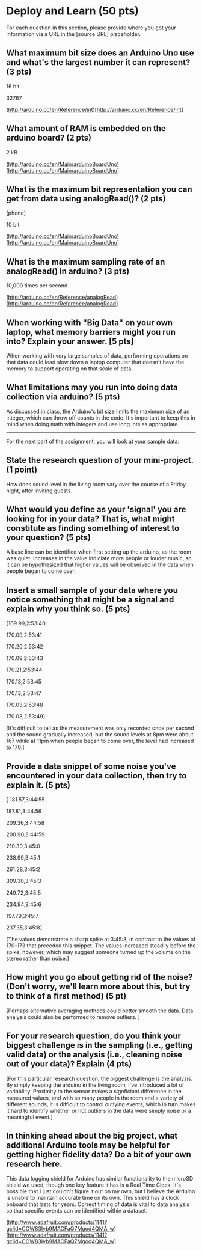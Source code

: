 Deploy and Learn (50 pts)
========

For each question in this section, please provide where you got your information via a URL in the [source URL] placeholder.  

## What maximum bit size does an Arduino Uno use and what's the largest number it can represent? (3 pts)

16 bit

32767

(http://arduino.cc/en/Reference/int)[http://arduino.cc/en/Reference/int]

## What amount of RAM is embedded on the arduino board? (2 pts)

2 kB

(http://arduino.cc/en/Main/arduinoBoardUno)[http://arduino.cc/en/Main/arduinoBoardUno]

## What is the maximum bit representation you can get from data using analogRead()?   (2 pts)

[phone]

10 bit

(http://arduino.cc/en/Main/arduinoBoardUno)[http://arduino.cc/en/Main/arduinoBoardUno]

## What is the maximum sampling rate of an analogRead() in arduino? (3 pts)

10,000 times per second

(http://arduino.cc/en/Reference/analogRead)[http://arduino.cc/en/Reference/analogRead]

## When working with "Big Data" on your own laptop, what memory barriers might you run into?  Explain your answer. [5 pts]

When working with very large samples of data, performing operations on that data could lead slow down a laptop computer that doesn't have the memory to support operating on that scale of data.


## What limitations may you run into doing data collection via arduino? (5 pts)

As discussed in class, the Arduino's bit size limits the maximum size of an integer, which can throw off counts in the code. It's important to keep this in mind when doing math with integers and use long ints as appropriate.

--------------------

For the next part of the assignment, you will look at your sample data.

## State the research question of your mini-project. (1 point)
How does sound level in the living room vary over the course of a Friday night, after inviting guests.

## What would you define as your 'signal' you are looking for in your data?  That is, what might constitute as finding something of interest to your question? (5 pts)

A base line can be identified when first setting up the arduino, as the room was quiet. Increases in the value indiciate more people or louder music, so it can be hypothesized that higher values will be observed in the data when people began to come over.

## Insert a small sample of your data where you notice something that might be a signal and explain why you think so. (5 pts)

[169.99,2:53:40

170.09,2:53:41

170.20,2:53:42

170.09,2:53:43

170.21,2:53:44

170.13,2:53:45

170.13,2:53:47

170.03,2:53:48

170.03,2:53:49]

[It's difficult to tell as the measurement was only recorded once per second and the sound gradually increased, but the sound levels at 8pm were about 167 while at 11pm when people began to come over, the level had increased to 170.]

## Provide a data snippet of some noise you've encountered in your data collection, then try to explain it. (5 pts)  

[
181.57,3:44:55

187.81,3:44:56

209.36,3:44:58

200.90,3:44:59

210.30,3:45:0

238.99,3:45:1

261.28,3:45:2

309.30,3:45:3

249.72,3:45:5

234.94,3:45:6

197.79,3:45:7

237.35,3:45:8]

[The values demonstrate a sharp spike at 3:45:3, in contrast to the values of 170-173 that preceded this snippet. The values increased steadily before the spike, however, which may suggest someone turned up the volume on the stereo rather than noise.]

## How might you go about getting rid of the noise? (Don't worry, we'll learn more about this, but try to think of a first method) (5 pt)

[Perhaps alternative averaging methods could better smooth the data. Data analysis could also be performed to remove outliers. ]

## For your research question, do you think your biggest challenge is in the sampling (i.e., getting valid data) or the analysis (i.e., cleaning noise out of your data)?  Explain (4 pts)

[For this particular research question, the biggest challenge is the analysis. By simply keeping the arduino in the living room, I've introduced a lot of variability. Proximity to the sensor makes a signficiant difference in the measured values, and with so many people in the room and a variety of different sounds, it is difficult to control outlying events, which in turn makes it hard to identify whether or not outliers in the data were simply noise or a meaningful event.]

## In thinking ahead about the big project, what additional Arduino tools may be helpful for getting higher fidelity data?  Do a bit of your own research here.

This data logging shield for Arduino has similar functionality to the microSD shield we used, though one key feature it has is a Real Time Clock. It's possible that I just couldn't figure it out on my own, but I believe the Arduino is unable to maintain accurate time on its own. This shield has a clock onboard that lasts for years. Correct timing of data is vital to data analysis so that specific events can be identified within a dataset. 

(http://www.adafruit.com/products/1141?gclid=COW83Iyb9MACFaQ7Mgod4QMA_w)[http://www.adafruit.com/products/1141?gclid=COW83Iyb9MACFaQ7Mgod4QMA_w]
